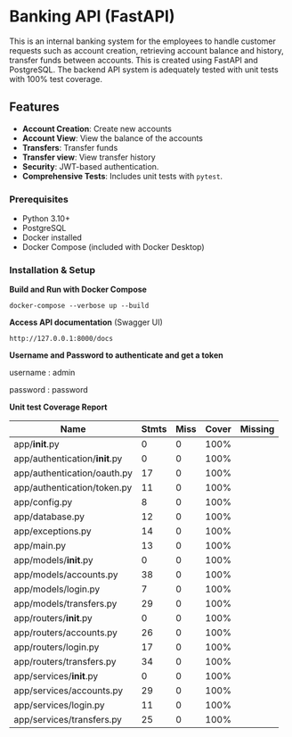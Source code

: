 # Banking API (FastAPI)  

This is an internal banking system for the employees to handle customer requests such as account creation, retrieving account balance and history, transfer funds between accounts. This is created using FastAPI and PostgreSQL.
The backend API system is adequately tested with unit tests with 100% test coverage.

## Features  
 
- **Account Creation**: Create new accounts
- **Account View**: View the balance of the accounts
- **Transfers**: Transfer funds  
- **Transfer view**: View transfer history
- **Security**: JWT-based authentication.  
- **Comprehensive Tests**: Includes unit tests with `pytest`.

### Prerequisites
- Python 3.10+
- PostgreSQL
- Docker installed
- Docker Compose (included with Docker Desktop)

### Installation & Setup

**Build and Run with Docker Compose**
   
    docker-compose --verbose up --build 

**Access API documentation** (Swagger UI)

    http://127.0.0.1:8000/docs

**Username and Password to authenticate and get a token** 

   username : admin
   
   password : password

**Unit test Coverage Report**

| Name                           |  Stmts    |  Miss    |  Cover | Missing |
|--------------------------------|-----------|----------|--------|---------|
| app/__init__.py                |  0        |    0     |  100%  |         |
| app/authentication/__init__.py |  0        |    0     |  100%  |         |
| app/authentication/oauth.py    |  17       |    0     |  100%  |         |
| app/authentication/token.py    |  11       |    0     |  100%  |         |
| app/config.py                  |  8        |    0     |  100%  |         |
| app/database.py                |  12       |    0     |  100%  |         |
| app/exceptions.py              |  14       |    0     |  100%  |         |
| app/main.py                    |  13       |    0     |  100%  |         |
| app/models/__init__.py         |  0        |    0     |  100%  |         |
| app/models/accounts.py         |  38       |    0     |  100%  |         |
| app/models/login.py            |  7        |    0     |  100%  |         |
| app/models/transfers.py        |  29       |    0     |  100%  |         |
| app/routers/__init__.py        |  0        |    0     |  100%  |         |
| app/routers/accounts.py        |  26       |    0     |  100%  |         |
| app/routers/login.py           |  17       |    0     |  100%  |         |
| app/routers/transfers.py       |  34       |    0     |  100%  |         |
| app/services/__init__.py       |  0        |    0     |  100%  |         |
| app/services/accounts.py       |  29       |    0     |  100%  |         |
| app/services/login.py          |  11       |    0     |  100%  |         |
| app/services/transfers.py      |  25       |    0     |  100%  |         |

